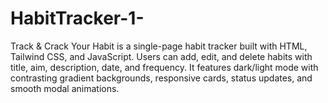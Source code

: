# HabitTracker-1-
Track &amp; Crack Your Habit is a single-page habit tracker built with HTML, Tailwind CSS, and JavaScript. Users can add, edit, and delete habits with title, aim, description, date, and frequency. It features dark/light mode with contrasting gradient backgrounds, responsive cards, status updates, and smooth modal animations.
